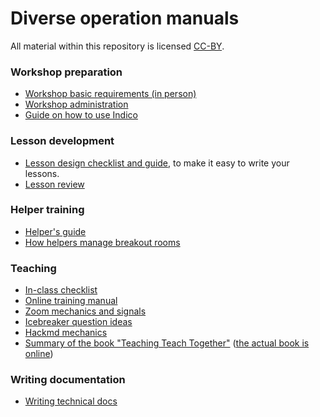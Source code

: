 

# Diverse operation manuals

All material within this repository is licensed [CC-BY](LICENSE).


### Workshop preparation

- [Workshop basic requirements (in person)](workshop-requirements.md)
- [Workshop administration](workshop-administration.md)
- [Guide on how to use Indico](indico-workshop-management.md)


### Lesson development

- [Lesson design checklist and guide](lesson-design.md), to make it
  easy to write your lessons.
- [Lesson review](lesson-review.md)


### Helper training

- [Helper's guide](helping-and-teaching.md)
- [How helpers manage breakout rooms](breakout-rooms-groups-help.md)

### Teaching

- [In-class checklist](presenting.md)
- [Online training manual](online-training.md)
- [Zoom mechanics and signals](zoom-mechanics.md)
- [Icebreaker question ideas](icebreakers.md)
- [Hackmd mechanics](hackmd-mechanics.md)
- [Summary of the book "Teaching Teach Together"](teaching-tech-together.md)
  ([the actual book is online](http://teachtogether.tech/))


### Writing documentation

- [Writing technical docs](tech-docs.md)

